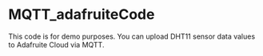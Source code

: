 # MQTT_adafruiteCode
This code is for demo purposes. You can upload DHT11 sensor data values to Adafruite Cloud via MQTT. 
